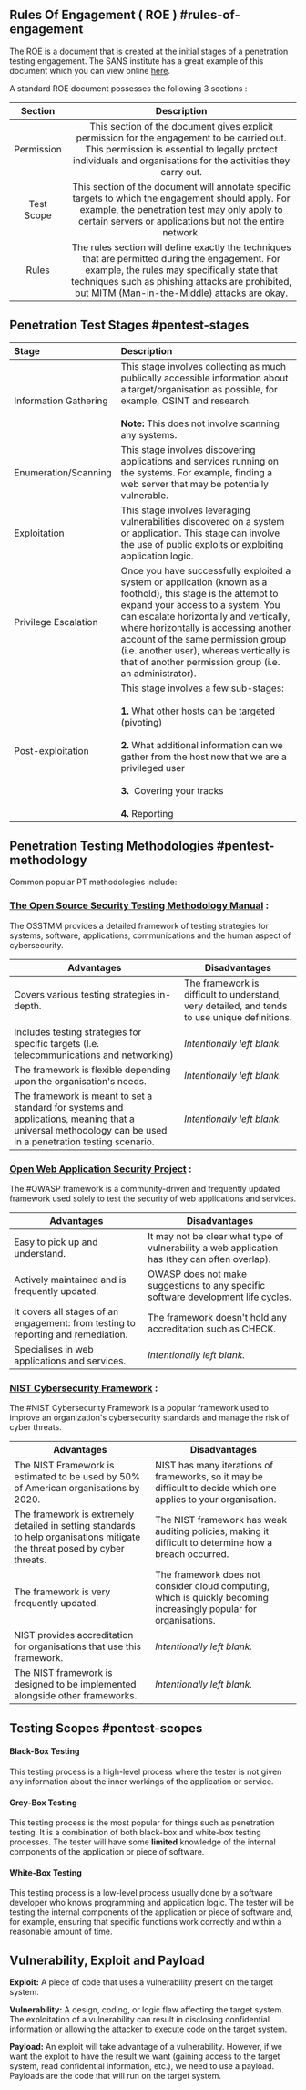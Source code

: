 
## **Rules Of Engagement ( ROE )** #rules-of-engagement

The ROE is a document that is created at the initial stages of a penetration testing engagement. The SANS institute has a great example of this document which you can view online [here](https://sansorg.egnyte.com/dl/bF4I3yCcnt/?).

A standard ROE document possesses the following 3 sections :

| **Section** |                                                                                                                   **Description**                                                                                                                    |
| :---------: | :--------------------------------------------------------------------------------------------------------------------------------------------------------------------------------------------------------------------------------------------------: |
| Permission  |                    This section of the document gives explicit permission for the engagement to be carried out. This permission is essential to legally protect individuals and organisations for the activities they carry out.                     |
| Test Scope  |                  This section of the document will annotate specific targets to which the engagement should apply. For example, the penetration test may only apply to certain servers or applications but not the entire network.                   |
|    Rules    | The rules section will define exactly the techniques that are permitted during the engagement. For example, the rules may specifically state that techniques such as phishing attacks are prohibited, but MITM (Man-in-the-Middle) attacks are okay. |


## **Penetration Test Stages** #pentest-stages

| **Stage**             | **Description**                                                                                                                                                                                                                                                                                                                                                                  |
| :-------------------- | :------------------------------------------------------------------------------------------------------------------------------------------------------------------------------------------------------------------------------------------------------------------------------------------------------------------------------------------------------------------------------- |
| Information Gathering | This stage involves collecting as much publically accessible information about a target/organisation as possible, for example, OSINT and research.<br><br>**Note:** This does not involve scanning any systems.                                                                                                                                                                  |
| Enumeration/Scanning  | This stage involves discovering applications and services running on the systems. For example, finding a web server that may be potentially vulnerable.                                                                                                                                                                                                                          |
| Exploitation          | This stage involves leveraging vulnerabilities discovered on a system or application. This stage can involve the use of public exploits or exploiting application logic.                                                                                                                                                                                                         |
| Privilege Escalation  | Once you have successfully exploited a system or application (known as a foothold), this stage is the attempt to expand your access to a system. You can escalate horizontally and vertically, where horizontally is accessing another account of the same permission group (i.e. another user), whereas vertically is that of another permission group (i.e. an administrator). |
| Post-exploitation     | This stage involves a few sub-stages:  <br><br>**1.** What other hosts can be targeted (pivoting)<br><br>**2.** What additional information can we gather from the host now that we are a privileged user<br><br>**3.**  Covering your tracks<br><br>**4.** Reporting                                                                                                            |

## **Penetration Testing Methodologies** #pentest-methodology

Common popular PT methodologies include:

### [The Open Source Security Testing Methodology Manual](https://github.com/mtesauro/owasp-wte/blob/master/temp-projects/wte-docs/contents/usr/share/doc/WTE-Documentation/OSSTMM/OSSTMM.3.pdf) : 

The OSSTMM provides a detailed framework of testing strategies for systems, software, applications, communications and the human aspect of cybersecurity.

| **Advantages**                                                                                                                                             | **Disadvantages**                                                                             |
| ---------------------------------------------------------------------------------------------------------------------------------------------------------- | --------------------------------------------------------------------------------------------- |
| Covers various testing strategies in-depth.                                                                                                                | The framework is difficult to understand, very detailed, and tends to use unique definitions. |
| Includes testing strategies for specific targets (I.e. telecommunications and networking)                                                                  | _Intentionally left blank._                                                                   |
| The framework is flexible depending upon the organisation's needs.                                                                                         | _Intentionally left blank._                                                                   |
| The framework is meant to set a standard for systems and applications, meaning that a universal methodology can be used in a penetration testing scenario. | _Intentionally left blank._                                                                   |

### [Open Web Application Security Project](https://owasp.org/) : 

The #OWASP framework is a community-driven and frequently updated framework used solely to test the security of web applications and services.

| **Advantages**                                                                    | **Disadvantages**                                                                              |
| --------------------------------------------------------------------------------- | ---------------------------------------------------------------------------------------------- |
| Easy to pick up and understand.                                                   | It may not be clear what type of vulnerability a web application has (they can often overlap). |
| Actively maintained and is frequently updated.                                    | OWASP does not make suggestions to any specific software development life cycles.              |
| It covers all stages of an engagement: from testing to reporting and remediation. | The framework doesn't hold any accreditation such as CHECK.                                    |
| Specialises in web applications and services.                                     | _Intentionally left blank._                                                                    |

### [NIST Cybersecurity Framework](https://www.nist.gov/cyberframework) :

The #NIST Cybersecurity Framework is a popular framework used to improve an organization's cybersecurity standards and manage the risk of cyber threats. 

| **Advantages**                                                                                                             | **Disadvantages**                                                                                                  |
| -------------------------------------------------------------------------------------------------------------------------- | ------------------------------------------------------------------------------------------------------------------ |
| The NIST Framework is estimated to be used by 50% of American organisations by 2020.                                       | NIST has many iterations of frameworks, so it may be difficult to decide which one applies to your organisation.   |
| The framework is extremely detailed in setting standards to help organisations mitigate the threat posed by cyber threats. | The NIST framework has weak auditing policies, making it difficult to determine how a breach occurred.             |
| The framework is very frequently updated.                                                                                  | The framework does not consider cloud computing, which is quickly becoming increasingly popular for organisations. |
| NIST provides accreditation for organisations that use this framework.                                                     | _Intentionally left blank.  <br>_                                                                                  |
| The NIST framework is designed to be implemented alongside other frameworks.                                               | _Intentionally left blank._                                                                                        |

## **Testing Scopes** #pentest-scopes

#### Black-Box Testing

This testing process is a high-level process where the tester is not given any information about the inner workings of the application or service.

#### Grey-Box Testing

This testing process is the most popular for things such as penetration testing. It is a combination of both black-box and white-box testing processes. The tester will have some **limited** knowledge of the internal components of the application or piece of software.

#### White-Box Testing

This testing process is a low-level process usually done by a software developer who knows programming and application logic. The tester will be testing the internal components of the application or piece of software and, for example, ensuring that specific functions work correctly and within a reasonable amount of time.


## **Vulnerability, Exploit and Payload**

**Exploit:** 
A piece of code that uses a vulnerability present on the target system.

**Vulnerability:** 
A design, coding, or logic flaw affecting the target system. The exploitation of a vulnerability can result in disclosing confidential information or allowing the attacker to execute code on the target system.

**Payload:** 
An exploit will take advantage of a vulnerability. However, if we want the exploit to have the result we want (gaining access to the target system, read confidential information, etc.), we need to use a payload. Payloads are the code that will run on the target system.